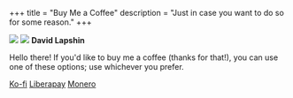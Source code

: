 +++
title = "Buy Me a Coffee"
description = "Just in case you want to do so for some reason."
+++

<div id="coffee-container">
    <img id="coffee-avatar" class="no-hover" src="../assets/avatar.svg" />
    <img id="coffee-banner" class="transparent no-hover" src="../assets/banner.png" />
    <strong id="coffee-title">David Lapshin</strong>
    <p id="coffee-message">Hello there! If you'd like to buy me a coffee (thanks for that!), you can use one of these options; use whichever you prefer.</p>
    <p class="dialog-buttons" id="coffee-buttons">
        <a id="ko-fi" class="inline-button" href="https://ko-fi.com/daudix">Ko-fi</a>
        <a id="liberapay" class="inline-button" href="https://liberapay.com/daudix">Liberapay</a>
        <a id="monero" class="inline-button" href="monero.txt">Monero</a>
    </p>
</div>
